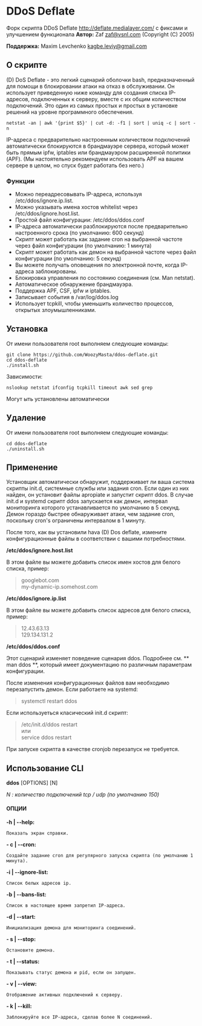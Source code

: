 # DDoS Deflate
Форк скрипта DDoS Deflate http://deflate.medialayer.com/ с фиксами и улучшением  функционала
**Автор:** Zaf <zaf@vsnl.com> (Copyright (C) 2005)

**Поддержка:** Maxim Levchenko <kagbe.leviy@gmail.com>

## О скрипте

(D) DoS Deflate - это легкий сценарий оболочки bash, предназначенный для помощи в блокировании атаки на отказ в обслуживании. Он использует приведенную ниже команду для создания списка IP-адресов, подключенных к серверу, вместе с их общим количеством подключений. Это один из самых простых и простых в установке решений на уровне программного обеспечения.

```shell
netstat -an | awk '{print $5}' | cut -d: -f1 | sort | uniq -c | sort -n
```

IP-адреса с предварительно настроенным количеством подключений автоматически блокируются в брандмауэре сервера, который может быть прямым ipfw, iptables или брандмауэром расширенной политики (APF). (Мы настоятельно рекомендуем использовать APF на вашем сервере в целом, но спуск будет работать без него.)

### Функции

* Можно переадресовывать IP-адреса, используя /etc/ddos/ignore.ip.list.
* Можно указывать имена хостов whitelist через /etc/ddos/ignore.host.list.
* Простой файл конфигурации: /etc/ddos/ddos.conf
* IP-адреса автоматически разблокируются после предварительно настроенного срока (по умолчанию: 600 секунд)
* Скрипт может работать как задание cron на выбранной частоте через файл конфигурации (по умолчанию: 1 минута)
* Скрипт может работать как демон на выбранной частоте через файл конфигурации (по умолчанию: 5 секунд)
* Вы можете получать оповещения по электронной почте, когда IP-адреса заблокированы.
* Блокировка управления по состоянию соединения (см. Man netstat).
* Автоматическое обнаружение брандмауэра.
* Поддержка APF, CSF, ipfw и iptables.
* Записывает события в /var/log/ddos.log
* Использует tcpkill, чтобы уменьшить количество процессов, открытых злоумышленниками.

## Установка

От имени пользователя root выполняем следующие команды:

```shell
git clone https://github.com/WoozyMasta/ddos-deflate.git
cd ddos-deflate
./install.sh
```

Зависимости:

```
nslookup netstat ifconfig tcpkill timeout awk sed grep
```

Могут ыть установлены автоматически

## Удаление

От имени пользователя root выполняем следующие команды:

```shell
cd ddos-deflate
./uninstall.sh
```

## Применение

Установщик автоматически обнаружит, поддерживает ли ваша система скрипты init.d, системные службы или задания cron. Если один из них найден, он установит файлы apropiate и запустит скрипт ddos. В случае init.d и systemd скрипт ddos запускается как демон, интервал мониторинга которого устанавливается по умолчанию в 5 секунд. Демон гораздо быстрее обнаруживает атаки, чем задание cron, поскольку cron's ограничены интервалом в 1 минуту.

После того, как вы установили hava (D) Dos deflate, измените конфигурационные файлы в соответствии с вашими потребностями.

**/etc/ddos/ignore.host.list**

В этом файле вы можете добавить список имен хостов для белого списка, пример:

> googlebot.com <br />
> my-dynamic-ip.somehost.com

**/etc/ddos/ignore.ip.list**

В этом файле вы можете добавить список адресов для белого списка, пример:

> 12.43.63.13 <br />
> 129.134.131.2

**/etc/ddos/ddos.conf**

Этот сценарий изменяет поведение сценария ddos. 
Подробнее см. ** man ddos **, который имеет документацию по различным параметрам конфигурации.

После изменения конфигурационных файлов вам необходимо перезапустить демон.
Если работаете на systemd:
> systemctl restart ddos

Если используеться класический init.d скрипт:

> /etc/init.d/ddos restart <br />
> или <br />
> service ddos restart

При запуске скрипта в качестве cronjob перезапуск не требуется.

## Использование CLI  

**ddos** [OPTIONS] [N]

*N : количество подключений tcp / udp (по умолчанию 150)*

#### ОПЦИИ

**-h | --help:**

    Показать экран справки.

**- c | --cron:**

    Создайте задание cron для регулярного запуска скрипта (по умолчанию 1 минута).

**-i | --ignore-list:**

    Список белых адресов ip.

**-b | --bans-list:**

    Список в настоящее время запретил IP-адреса.

**-d | --start:**

    Инициализация демона для мониторинга соединений.

**- s | --stop:**

    Остановите демона.

**- t | --status:**

    Показывать статус демона и pid, если он запущен.

**- v | --view:**

    Отображение активных подключений к серверу.

**- k | --kill:**

    Заблокируйте все IP-адреса, сделав более N соединений.
